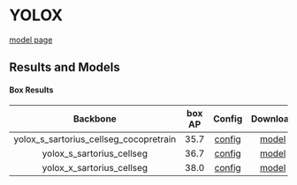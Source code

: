 # YOLOX

[model page](../../../yolox/README.md)

## Results and Models

#### Box Results

|                Backbone                | box AP |                       Config                        |                                                 Download                                                  |
| :------------------------------------: | :----: | :-------------------------------------------------: | :-------------------------------------------------------------------------------------------------------: |
| yolox_s_sartorius_cellseg_cocopretrain |  35.7  | [config](yolox_s_sartorius_cellseg_cocopretrain.py) | [model](https://github.com/okotaku/dethub-weights/releases/download/v0.0.1/yolox_s_sartorius_cellseg_cocopretrain-58d3885a.pth) |
|       yolox_s_sartorius_cellseg        |  36.7  |       [config](yolox_s_sartorius_cellseg.py)        | [model](https://github.com/okotaku/dethub-weights/releases/download/v0.0.1/yolox_s_sartorius_cellseg-3d3d487f.pth) |
|       yolox_x_sartorius_cellseg        |  38.0  |       [config](yolox_x_sartorius_cellseg.py)        | [model](https://github.com/okotaku/dethub-weights/releases/download/v0.0.1/yolox_x_sartorius_cellseg-9776898b.pth) |
